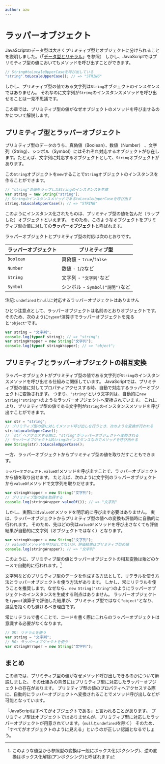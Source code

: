 ```yaml
---
author: azu
---
```



# ラッパーオブジェクト

JavaScriptのデータ型は大きくプリミティブ型とオブジェクトに分けられることを説明しました。（「[データ型とリテラル][]」を参照）
しかし、JavaScriptではプリミティブ型の値においてもメソッドを呼び出すことができます。

```js
// String#toLocaleUpperCaseを呼び出している
"string".toLocaleUpperCase(); // => "STRING"
```

しかし、プリミティブ型の値である文字列は`String`オブジェクトのインスタンスではありません。
それなのに文字列が`String`のインスタンスメソッドを呼び出せることは一見不思議です。

この章では、プリミティブ型の値がなぜオブジェクトのメソッドを呼び出せるのかについて解説します。

## プリミティブ型とラッパーオブジェクト

<!--　textlint-disable preset-ja-technical-writing/max-ten -->

プリミティブ型のデータのうち、真偽値（Boolean）、数値（Number） 、文字列（String）、シンボル（Symbol）にはそれぞれ対応するオブジェクトが存在します。たとえば、文字列に対応するオブジェクトとして、`String`オブジェクトがあります。

この`String`オブジェクトを`new`することで`String`オブジェクトのインスタンスを作ることができます。

<!-- textlint-enable -->

```js
// "string"の値をラップしたStringのインスタンスを生成
var string = new String("string");
// StringのインスタンスメソッドであるtoLocaleUpperCaseを呼び出す
string.toLocaleUpperCase(); // => "STRING"
```

このようにインスタンス化されたものは、プリミティブ型の値を包んだ（ラップした）オブジェクトといえます。
そのため、このようなオブジェクトをプリミティブ型の値に対しての**ラッパーオブジェクト**と呼ばれます。

ラッパーオブジェクトとプリミティブ型の対応は次のとおりです。


| ラッパーオブジェクト | プリミティブ型 |
| ---------- | ---------------------- |
| `Boolean`  | 真偽値 - `true`/`false`        |
| `Number`   | 数値 - `1`/`2`など            |
| `String`   | 文字列 - `"文字列"`など          |
| `Symbol`   | シンボル - `Symbol("説明")`など   |

注記: `undefined`と`null`に対応するラッパーオブジェクトはありません

ひとつ注意点として、ラッパーオブジェクトは名前のとおりオブジェクトです。
そのため、次のように`typeof`演算子でラッパーオブジェクトを見ると`"object"`です。

```js
var string = "文字列";
console.log(typeof string); // => "string";
var stringWrapper = new String("文字列");
console.log(typeof stringWrapper); // => "object";
```

## プリミティブとラッパーオブジェクトの相互変換

ラッパーオブジェクトがプリミティブ型の値である文字列が`String`のインスタンスメソッドを呼び出せる仕組みに関係しています。
JavaScriptでは、プリミティブ型の値に対してプロパティアクセスする時、自動で対応するラッパーオブジェクトに変換されます。
つまり、`"string"`という文字列は、自動的に`new String("string")`のようなラッパーオブジェクトへ変換されています。
これにより、プリミティブ型の値である文字列が`String`のインスタンスメソッドを呼び出すことができます。

```js
var str = "string";
// プリミティブ型の値に対してメソッド呼び出しを行うとき、次のような変換が行われる
str.toLocaleUpperCase();
// `str`へアクセスする際に、"string"がラッパーオブジェクトへ変換される
// ラッパーオブジェクトはStringのインスタンスなのでメソッドを呼び出せる
new String(str).toLocaleUpperCase();
```

一方、ラッパーオブジェクトからプリミティブ型の値を取りだすこともできます。

`ラッパーオブジェクト.valueOf`メソッドを呼び出すことで、ラッパーオブジェクトから値を取り出せます。
たとえば、次のように文字列のラッパーオブジェクトから`valueOf`メソッドで文字列を取りだせます。

```js
var stringWrapper = new String("文字列");
// プリミティブ型の値を取得する
console.log(stringWrapper.valueOf()); // => "文字列"
```

しかし、実際には`valueOf`メソッドを明示的に呼び出す必要はありません。
実は、ラッパーオブジェクトからプリミティブ型の値への変換も評価時に自動的に行われます。
そのため、先ほどの例は`valueOf`メソッドを呼び出さなくても評価結果が自動的に文字列（オブジェクトではなく）となります。

```js
var stringWrapper = new String("文字列");
// valueOfメソッドを呼び出してないが、評価結果はプリミティブ型の値
console.log(stringWrapper); // => "文字列"
```

このように、プリミティブ型の値とラッパーオブジェクトの相互変換は殆どのケースで自動的に行われます。[^1]

文字列などのプリミティブ型のデータを作成する方法として、リテラルを使う方法とラッパーオブジェクトを使う方法があります。
しかし、常にリテラルを使うことを推奨します。なぜなら、`new String("string")`のようにラッパーオブジェクトのインスタンスを生成する利点はありません。
ラッパーオブジェクトを`typeof`演算子で評価した結果が、プリミティブ型ではなく`"object"`となり、混乱を招くのも避けるべき理由です。

常にリテラルで書くことで、コードを書く際にこれらのラッパーオブジェクトは意識する必要がなくなります。

```js
// OK: リテラルを使う
var string = "文字列";
// NG: ラッパーオブジェクトを使う
var stringWrraper = new String("文字列");
```

## まとめ

この章では、プリミティブ型の値がなぜメソッド呼び出しできるのかについて解説しました。
その仕組みの背景にはプリミティブ型に対応したラッパーオブジェクトの存在があります。
プリミティブ型の値のプロパティへアクセスする際に、自動的にラッパーオブジェクトへ変換されることでメソッド呼び出しなどが可能となっています。

「JavaScriptはすべてがオブジェクトである」と言われることがあります。
プリミティブ型はオブジェクトではありませんが、プリミティブ型に対応したラッパーオブジェクトが用意されています。（`null`と`undefined`を除く）
そのため、「すべてがオブジェクトのように見える」というのが正しい認識となるでしょう。


[データ型とリテラル]: ../data-type/README.md  "データ型とリテラル"
[^1]: このような値型から参照型の変換は一般にボックス化(ボクシング)、逆の変換はボックス化解除(アンボクシング)と呼ばれます
